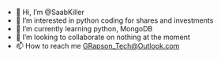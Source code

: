 - 👋 Hi, I’m @SaabKiller
- 👀 I’m interested in python coding for shares and investments
- 🌱 I’m currently learning python, MongoDB
- 💞️ I’m looking to collaborate on nothing at the moment
- 📫 How to reach me GRapson_Tech@Outlook.com

<!---
SaabKiller/SaabKiller is a ✨ special ✨ repository because its `README.md` (this file) appears on your GitHub profile.
You can click the Preview link to take a look at your changes.
--->

